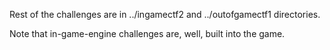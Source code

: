 Rest of the challenges are in ../ingamectf2 and ../outofgamectf1 directories.

Note that in-game-engine challenges are, well, built into the game.
